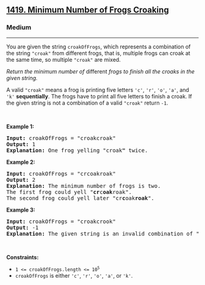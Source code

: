 <h2><a href="https://leetcode.com/problems/minimum-number-of-frogs-croaking/">1419. Minimum Number of Frogs Croaking</a></h2><h3>Medium</h3><hr><div><p>You are given the string <code>croakOfFrogs</code>, which represents a combination of the string <code>"croak"</code> from different frogs, that is, multiple frogs can croak at the same time, so multiple <code>"croak"</code> are mixed.</p>

<p><em>Return the minimum number of </em>different<em> frogs to finish all the croaks in the given string.</em></p>

<p>A valid <code>"croak"</code> means a frog is printing five letters <code>'c'</code>, <code>'r'</code>, <code>'o'</code>, <code>'a'</code>, and <code>'k'</code> <strong>sequentially</strong>. The frogs have to print all five letters to finish a croak. If the given string is not a combination of a valid <code>"croak"</code> return <code>-1</code>.</p>

<p>&nbsp;</p>
<p><strong>Example 1:</strong></p>

<pre><strong>Input:</strong> croakOfFrogs = "croakcroak"
<strong>Output:</strong> 1 
<strong>Explanation:</strong> One frog yelling "croak<strong>"</strong> twice.
</pre>

<p><strong>Example 2:</strong></p>

<pre><strong>Input:</strong> croakOfFrogs = "crcoakroak"
<strong>Output:</strong> 2 
<strong>Explanation:</strong> The minimum number of frogs is two. 
The first frog could yell "<strong>cr</strong>c<strong>oak</strong>roak".
The second frog could yell later "cr<strong>c</strong>oak<strong>roak</strong>".
</pre>

<p><strong>Example 3:</strong></p>

<pre><strong>Input:</strong> croakOfFrogs = "croakcrook"
<strong>Output:</strong> -1
<strong>Explanation:</strong> The given string is an invalid combination of "croak<strong>"</strong> from different frogs.
</pre>

<p>&nbsp;</p>
<p><strong>Constraints:</strong></p>

<ul>
	<li><code>1 &lt;= croakOfFrogs.length &lt;= 10<sup>5</sup></code></li>
	<li><code>croakOfFrogs</code> is either <code>'c'</code>, <code>'r'</code>, <code>'o'</code>, <code>'a'</code>, or <code>'k'</code>.</li>
</ul>
</div>